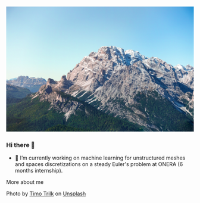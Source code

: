 ![Cover](img/timo-trilk-TVzG6bxHFK4-unsplash.jpg)

### Hi there 👋


- 🔭 I’m currently working on machine learning for unstructured meshes and spaces discretizations on a steady Euler's problem at ONERA (6 months internship). 

More about me 
<!-- - 🌱 I’m currently learning ...
- 👯 I’m looking to collaborate on ...
- 🤔 I’m looking for help with ...
- 💬 Ask me about ...
- 📫 How to reach me: ...
- 😄 Pronouns: ...
- ⚡ Fun fact: ...
-->

Photo by <a href="https://unsplash.com/@tyybone?utm_source=unsplash&utm_medium=referral&utm_content=creditCopyText">Timo Trilk</a> on <a href="https://unsplash.com/t/wallpapers?utm_source=unsplash&utm_medium=referral&utm_content=creditCopyText">Unsplash</a>
  
